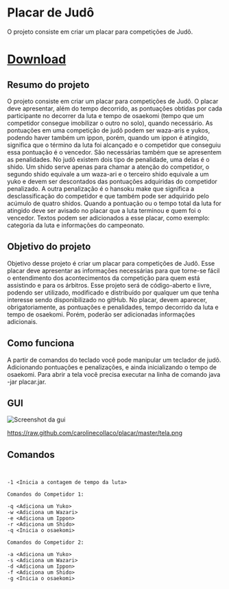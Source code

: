 Placar de Judô
======

O projeto consiste em criar um placar para competições de Judô.

[Download](https://www.dropbox.com/s/ye30hasvblir0l2/placar.jar)
============


Resumo do projeto
---------------------
O projeto consiste em criar um placar para competições de Judô. O placar deve apresentar, além do tempo decorrido, as pontuações obtidas por cada participante no decorrer da luta e tempo de osaekomi (tempo que um competidor consegue imobilizar o outro no solo), quando necessário. As pontuações em uma competição de judô podem ser waza-aris e yukos, podendo haver também um ippon, porém, quando um ippon é atingido, significa que o término da luta foi alcançado e o competidor que conseguiu essa pontuação é o vencedor. São necessárias também que se apresentem as penalidades. No judô existem dois tipo de penalidade, uma delas é o shido. Um shido serve apenas para chamar a atenção do competidor, o segundo shido equivale a um waza-ari e o terceiro shido equivale a um yuko  e devem ser descontados das pontuações adquiridas do competidor penalizado. A outra penalização é o hansoku make  que significa a desclassificação do competidor e que também pode ser adquirido pelo acúmulo de quatro shidos. Quando a pontuação ou o tempo total da luta for atingido deve ser avisado no placar que a luta terminou e quem foi o vencedor. Textos podem ser adicionados a esse placar, como exemplo: categoria da luta e informações do campeonato.

Objetivo do projeto
---------------------
Objetivo desse projeto é criar um placar para competições de Judô. Esse placar deve apresentar as informações necessárias para que torne-se fácil o entendimento dos acontecimentos da competição para quem está assistindo e para os árbitros. Esse projeto será de código-aberto e livre, podendo ser utilizado, modificado e distribuído por qualquer um que tenha interesse sendo disponibilizado no gitHub. 
No placar, devem aparecer, obrigatoriamente, as pontuações e penalidades, tempo decorrido da luta e tempo de osaekomi. Porém, poderão ser adicionadas informações adicionais. 

Como funciona 
---------------------
A partir de comandos do teclado você pode manipular um teclador de judô. Adicionando pontuações e penalizações, e ainda inicializando o tempo de osaekomi. Para abrir a tela você precisa executar na linha de comando java -jar placar.jar.

GUI
---------------------
![Screenshot da gui](https://raw.github.com/carolinecollaco/placar/master/tela.png "GUI") 

https://raw.github.com/carolinecollaco/placar/master/tela.png

Comandos
---------------------

<pre><code>

-1 &lt;Inicia a contagem de tempo da luta&gt;

Comandos do Competidor 1:

-q &lt;Adiciona um Yuko&gt;
-w &lt;Adiciona um Wazari&gt;
-e &lt;Adiciona um Ippon&gt;
-r &lt;Adiciona um Shido&gt;
-q &lt;Inicia o osaekomi&gt;

Comandos do Competidor 2:

-a &lt;Adiciona um Yuko&gt;
-s &lt;Adiciona um Wazari&gt;
-d &lt;Adiciona um Ippon&gt;
-f &lt;Adiciona um Shido&gt;
-g &lt;Inicia o osaekomi&gt;

</code></pre>



